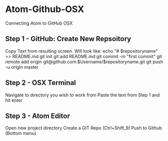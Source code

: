 # Atom-Github-OSX
Connecting Atom to GitHub OSX


## Step 1 - GitHub: Create New Repsoitory
Copy Text from resulting screen. Will look like:
echo "# $repositoryname" >> README.md
git init
git add README.md
git commit -m "first commit"
git remote add origin git@github.com:$Username/$repositoryname.git
git push -u origin master

## Step 2 - OSX Terminal
Navigate to directory you wish to work from
Paste the text from Step 1 and hit enter

## Step 3 - Atom Editor
Open new project directory
Create a GIT Repo (Ctrl+Shift_9)
Push to Github (Bottom menu)
